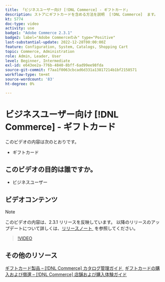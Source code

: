 ```yaml
---
title: 「ビジネスユーザー向け [!DNL Commerce] - ギフトカード」
description: ストアにギフトカードを含める方法を説明  [!DNL Commerce]  ます。
kt: 5774
doc-type: video
activity: use
badge1: "Adobe Commerce 2.3.1"
badge2: label="Adobe Commerceのみ" type="Positive"
last-substantial-update: 2022-12-28T00:00:00Z
feature: Configuration, System, Catalogs, Shopping Cart
topic: Commerce, Administration
role: Admin, Leader, User
level: Beginner, Intermediate
exl-id: e643ee2a-776b-4840-8bff-6ad99ee98fda
source-git-commit: f7aa1f0063cbcad6d331a13817214b1bf2158571
workflow-type: tm+mt
source-wordcount: '83'
ht-degree: 0%

---
```


# ビジネスユーザー向け [!DNL Commerce] - ギフトカード

このビデオの内容は次のとおりです。

- ギフトカード

## このビデオの目的は誰ですか。

- ビジネスユーザー

## ビデオコンテンツ

>[!NOTE]
>
>このビデオの内容は、2.3.1 リリースを反映しています。 以降のリリースのアップデートについて詳しくは、[&#x200B; リリースノート &#x200B;](https://experienceleague.adobe.com/docs/commerce-operations/release/notes/overview.html?lang=ja) を参照してください。

>[!VIDEO](https://video.tv.adobe.com/v/329961?quality=12&learn=on&captions=jpn)

## その他のリソース

[&#x200B; ギフトカード製品 –  [!DNL Commerce]  カタログ管理ガイド &#x200B;](https://experienceleague.adobe.com/docs/commerce-admin/catalog/products/types/product-gift-card-create.html?lang=ja)
[&#x200B; ギフトカードの購入および償還 –  [!DNL Commerce]  店舗および購入体験ガイド &#x200B;](https://experienceleague.adobe.com/docs/commerce-admin/stores-sales/point-of-purchase/gift-cards/product-gift-card-workflow.html?lang=ja)

